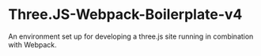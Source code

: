 # Three.JS-Webpack-Boilerplate-v4
An environment set up for developing a three.js site running in combination with Webpack.
